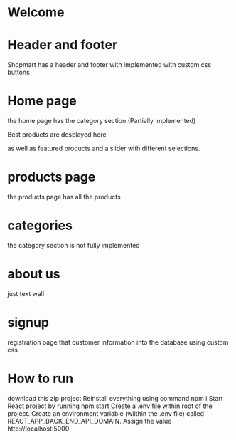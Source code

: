 # Welcome

# Header and footer
Shopmart has a header and footer with implemented with custom css buttons

# Home page
the home page has the category section.(Partially implemented)

Best products are desplayed here

as well as featured products and a slider with different selections.

# products page
the products page has all the products

# categories 

the category section is not fully implemented

# about us
just text wall

# signup
registration page that customer information into the database using custom css

# How to run


download this zip project
Reinstall everything using command npm i
Start React project by running npm start
Create a .env file within root of the project.
Create an environment variable (wiithin the .env file) called REACT_APP_BACK_END_API_DOMAIN. Assign the value http://localhost:5000
